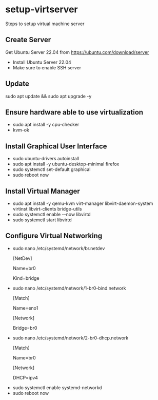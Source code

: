 # setup-virtserver
Steps to setup virtual machine server

## Create Server

Get Ubuntu Server 22.04 from https://ubuntu.com/download/server

<ul>
  <li>Install Ubuntu Server 22.04
  <li>Make sure to enable SSH server
</ul>

## Update

sudo apt update && sudo apt upgrade -y

## Ensure hardware able to use virtualization

<ul>
  <li>sudo apt install -y cpu-checker
  <li>kvm-ok
</ul>

## Install Graphical User Interface

<ul>
  <li>sudo ubuntu-drivers autoinstall
  <li>sudo apt install -y ubuntu-desktop-minimal firefox
  <li>sudo systemctl set-default graphical
  <li>sudo reboot now
</ul>

## Install Virtual Manager

<ul>
  <li>sudo apt install -y qemu-kvm virt-manager libvirt-daemon-system virtinst libvirt-clients bridge-utils
  <li>sudo systemctl enable --now libvirtd
  <li>sudo systemctl start libvirtd
</ul>

## Configure Virtual Networking

<ul>
  <li>sudo nano /etc/systemd/network/br.netdev

  [NetDev]
  
  Name=br0

  Kind=bridge

  <li>sudo nano /etc/systemd/network/1-br0-bind.network

  [Match]
  
  Name=eno1
  

  [Network]
  
  Bridge=br0

<li>sudo nano /etc/systemd/network/2-br0-dhcp.network

  [Match]
  
  Name=br0
  

  [Network]
  
  DHCP=ipv4

<li>sudo systemctl enable systemd-networkd

<li>sudo reboot now
</ul>

